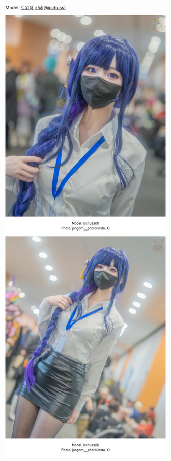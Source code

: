 ﻿---
dddd: 2023.12.17 서코
nickname: ji
sns_type: x
sns_id: icchuss
---

Model: <a href="https://x.com/icchuss" target="_blank">트위터 ji 님(@icchuss)</a>

![IMG1020.jpg](/assets/img/2023/12-17/IMG1020.jpg)
![IMG1021.jpg](/assets/img/2023/12-17/IMG1021.jpg)